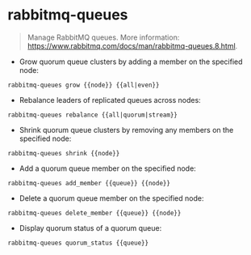 # rabbitmq-queues

> Manage RabbitMQ queues.
> More information: <https://www.rabbitmq.com/docs/man/rabbitmq-queues.8.html>.

- Grow quorum queue clusters by adding a member on the specified node:

`rabbitmq-queues grow {{node}} {{all|even}}`

- Rebalance leaders of replicated queues across nodes:

`rabbitmq-queues rebalance {{all|quorum|stream}}`

- Shrink quorum queue clusters by removing any members on the specified node:

`rabbitmq-queues shrink {{node}}`

- Add a quorum queue member on the specified node:

`rabbitmq-queues add_member {{queue}} {{node}}`

- Delete a quorum queue member on the specified node:

`rabbitmq-queues delete_member {{queue}} {{node}}`

- Display quorum status of a quorum queue:

`rabbitmq-queues quorum_status {{queue}}`
